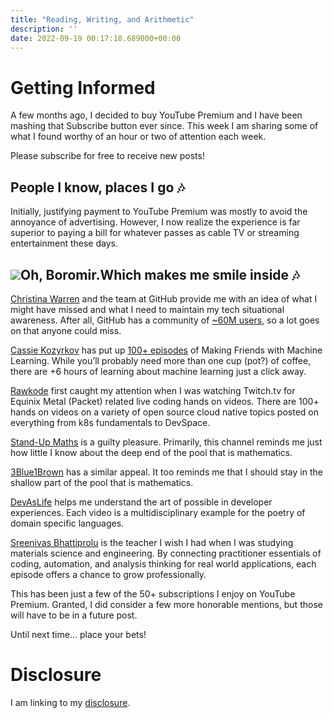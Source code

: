 ```yaml
---
title: "Reading, Writing, and Arithmetic"
description: ''
date: 2022-09-19 00:17:18.689000+00:00
---
```


Getting Informed
================

A few months ago, I decided to buy YouTube Premium and I have been mashing that Subscribe button ever since. This week I am sharing some of what I found worthy of an hour or two of attention each week.

Please subscribe for free to receive new posts!

People I know, places I go 🎶
----------------------------

Initially, justifying payment to YouTube Premium was mostly to avoid the annoyance of advertising. However, I now realize the experience is far superior to paying a bill for whatever passes as cable TV or streaming entertainment these days.

[![](https://cuthrell.com/favicon.png)](https://cuthrell.com/favicon.png)Oh, Boromir.Which makes me smile inside 🎶
-----------------------------

[Christina Warren](https://twitter.com/film_girl) and the team at GitHub provide me with an idea of what I might have missed and what I need to maintain my tech situational awareness. After all, GitHub has a community of [~60M users](https://github.com/search?q=type:user&type=Users), so a lot goes on that anyone could miss. 

[Cassie Kozyrkov](https://twitter.com/quaesita) has put up [100+ episodes](https://www.youtube.com/c/Kozyrkov/videos?view=0&sort=da&flow=grid) of Making Friends with Machine Learning. While you’ll probably need more than one cup (pot?) of coffee, there are +6 hours of learning about machine learning just a click away.

[Rawkode](https://twitter.com/rawkode) first caught my attention when I was watching Twitch.tv for Equinix Metal (Packet) related live coding hands on videos. There are 100+ hands on videos on a variety of open source cloud native topics posted on everything from k8s fundamentals to DevSpace.

[Stand-Up Maths](http://twitter.com/standupmaths) is a guilty pleasure. Primarily, this channel reminds me just how little I know about the deep end of the pool that is mathematics. 

[3Blue1Brown](https://twitter.com/3blue1brown) has a similar appeal. It too reminds me that I should stay in the shallow part of the pool that is mathematics. 

[DevAsLife](https://twitter.com/inkdrop_app) helps me understand the art of possible in developer experiences. Each video is a multidisciplinary example for the poetry of domain specific languages.

[Sreenivas Bhattiprolu](https://twitter.com/digitalsreeni) is the teacher I wish I had when I was studying materials science and engineering. By connecting practitioner essentials of coding, automation, and analysis thinking for real world applications, each episode offers a chance to grow professionally.

This has been just a few of the 50+ subscriptions I enjoy on YouTube Premium. Granted, I did consider a few more honorable mentions, but those will have to be in a future post.

Until next time… place your bets!

Disclosure
==========

I am linking to my [disclosure](https://jaycuthrell.com/disclosure/?utm_campaign=Fudge%20Sunday&utm_medium=email&utm_source=Revue%20newsletter).

